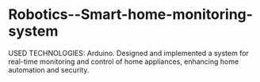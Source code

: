 # Robotics--Smart-home-monitoring-system
 USED TECHNOLOGIES: Arduino. Designed and implemented a system for real-time monitoring and  control of home appliances, enhancing home automation and  security.
